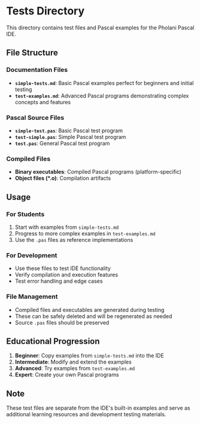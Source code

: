 # Tests Directory

This directory contains test files and Pascal examples for the Pholani Pascal IDE.

## File Structure

### Documentation Files
- **`simple-tests.md`**: Basic Pascal examples perfect for beginners and initial testing
- **`test-examples.md`**: Advanced Pascal programs demonstrating complex concepts and features

### Pascal Source Files
- **`simple-test.pas`**: Basic Pascal test program
- **`test-simple.pas`**: Simple Pascal test program
- **`test.pas`**: General Pascal test program

### Compiled Files
- **Binary executables**: Compiled Pascal programs (platform-specific)
- **Object files (*.o)**: Compilation artifacts

## Usage

### For Students
1. Start with examples from `simple-tests.md`
2. Progress to more complex examples in `test-examples.md`
3. Use the `.pas` files as reference implementations

### For Development
- Use these files to test IDE functionality
- Verify compilation and execution features
- Test error handling and edge cases

### File Management
- Compiled files and executables are generated during testing
- These can be safely deleted and will be regenerated as needed
- Source `.pas` files should be preserved

## Educational Progression

1. **Beginner**: Copy examples from `simple-tests.md` into the IDE
2. **Intermediate**: Modify and extend the examples
3. **Advanced**: Try examples from `test-examples.md`
4. **Expert**: Create your own Pascal programs

## Note
These test files are separate from the IDE's built-in examples and serve as additional learning resources and development testing materials.

